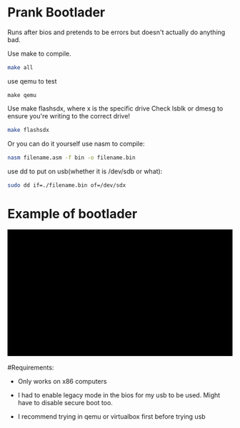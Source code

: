 # Prank Bootlader
Runs after bios and pretends to be errors but doesn't actually do anything bad.

Use make to compile.
```bash
make all
```
use qemu to test
```
make qemu
```
Use make flashsdx, where x is the specific drive
Check lsblk or dmesg to ensure you're writing to the correct drive!
```bash
make flashsdx
```

Or you can do it yourself
use nasm to compile:
```bash
nasm filename.asm -f bin -o filename.bin
```
use dd to put on usb(whether it is /dev/sdb or what):
```bash
sudo dd if=./filename.bin of=/dev/sdx
```

# Example of bootlader
![send nudes](./boot.gif)

#Requirements:
* Only works on x86 computers

* I had to enable legacy mode in the bios for my usb to be used. Might have to disable secure boot too.

* I recommend trying in qemu or virtualbox first before trying usb




